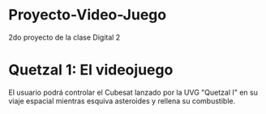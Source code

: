 # Proyecto-Video-Juego
2do proyecto de la clase Digital 2
# Quetzal 1: El videojuego
El usuario podrá controlar el Cubesat lanzado por la UVG "Quetzal I" en su viaje espacial mientras esquiva asteroides y rellena su combustible.
